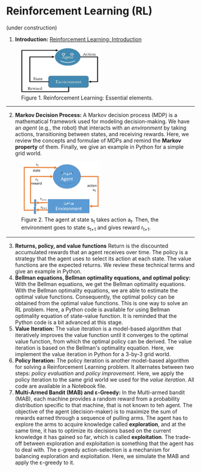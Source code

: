 # Reinforcement Learning (RL)
(under construction)
1) **Introduction:** <a href="./RL-introduction.ipynb">Reinforcement Learning: Introduction</a>
<figure>
<img alt="RL: Essential elements" src="./Media/RL-intro.jpg" width="50%">
<figcaption>Figure 1. Reinforcement Learning: Essential elements.</figcaption>
</figure>
<hr>

2) **Markov Decision Process:** A Markov decision process (MDP) is a mathematical framework used for modeling decision-making. We have an *agent* (e.g., the robot) that interacts with an *environment* by taking actions, transitioning between states, and receiving rewards. Here, we review the concepts and formulae of MDPs and remind the **Markov property** of them. Finally, we give an example in Python for a simple grid world.
<figure>
<img alt="RL: State-action-next state-reward" src="./Media/RL-MDP-fig-1.jpg" width="50%">
<figcaption>Figure 2. The agent at state s<sub>t</sub> takes action a<sub>t</sub>. Then, the environment goes to state s<sub>t+1</sub> and gives reward r<sub>t+1</sub>.</figcaption>
</figure>
<hr>

3) **Returns, policy, and value functions** Return is the discounted accumulated rewards that an agent receives over time. The policy is a strategy that the agent uses to select its action at each state. The value functions are the expected returns. We review these technical terms and give an example in Python. 
4) **Bellman equations, Bellman optimality equations, and optimal policy:** With the Bellman equations, we get the Bellman optimality equations. With the Bellman optimality equations, we are able to estimate the optimal value functions. Consequently, the optimal policy can be obtained from the optimal value functions. This is one way to solve an RL problem. Here, a Python code is available for using Bellman optimality equation of state-value function. It is reminded that the Python code is a bit advanced at this stage. 
5) **Value Iteration:** The value iteration is a model-based algorithm that iteratively improves the value function until it converges to the optimal value function, from which the optimal policy can be derived. The value iteration is based on the Bellman's optimality equation. Here, we implement the value iteration in Python for a 3-by-3 grid world.
6) **Policy Iteration:** The policy iteration is another model-based algorithm for solving a Reinforcement Learning problem. It alternates between two steps: *policy evaluation* and *policy improvement*. Here, we apply the policy iteration to the same grid world we used for the *value iteration*. All code are available in a Notebook file.
7) **Multi-Armed Bandit (MAB) and ε-Greedy:** In the Multi-armed bandit (MAB), each machine provides a random reward from a probability distribution specific to that machine, that is not known to teh agent. The objective of the agent (decision-maker) is to maximize the sum of rewards earned through a sequence of pulling arms. The agent has to explore the arms to acquire knowledge called **exploration**, and at the same time, it has to optimize its decisions based on the current knowledge it has gained so far, which is called **exploitation**. The trade-off between exploration and exploitation is something that the agent has to deal with. The ε-greedy action-selection is a mechanism for balancing exploration and exploitation. Here, we simulate the MAB and apply the ε-greedy to it.